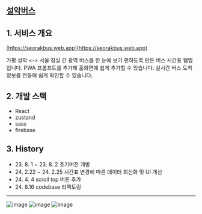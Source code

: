 ## [설악버스](https://seorakbus.web.app)

## 1. 서비스 개요

[https://seorakbus.web.app](https://seorakbus.web.app)

가평 설악 <-> 서울 잠실 간 광역 버스를 한 눈에 보기 편하도록 만든 버스 시간표 웹앱입니다.
PWA 프롬프트를 추가해 홈화면에 쉽게 추가할 수 있습니다.
실시간 버스 도착 정보를 연동해 쉽게 확인할 수 있습니다.

## 2. 개발 스택

- React
- zustand
- sass
- firebase

## 3. History

<ul>
<li> 23. 8. 1 ~ 23. 8. 2 초기버전 개발 </li>
<li> 24. 2.22 ~ 24. 2.25 시간표 변경에 따른 데이터 최신화 및 UI 개선 </li>
<li> 24. 4. 4 scroll top 버튼 추가 </li>
<li> 24. 8.16 codebase 리팩토링 </li>
</ul>

---

![image](https://github.com/user-attachments/assets/3f43348a-c8e5-4a20-aeb8-764e00ed1ca6)
![image](https://github.com/user-attachments/assets/6a589504-d798-42a1-b55a-7688a83cd3c0)
![image](https://github.com/user-attachments/assets/37e627f5-a50e-495a-81f6-229bae5c00ed)



